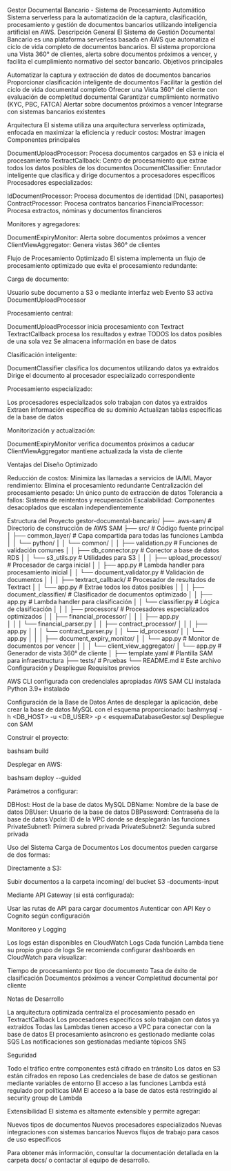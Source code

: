 Gestor Documental Bancario - Sistema de Procesamiento Automático
Sistema serverless para la automatización de la captura, clasificación, procesamiento y gestión de documentos bancarios utilizando inteligencia artificial en AWS.
Descripción General
El Sistema de Gestión Documental Bancario es una plataforma serverless basada en AWS que automatiza el ciclo de vida completo de documentos bancarios. El sistema proporciona una Vista 360° de clientes, alerta sobre documentos próximos a vencer, y facilita el cumplimiento normativo del sector bancario.
Objetivos principales

Automatizar la captura y extracción de datos de documentos bancarios
Proporcionar clasificación inteligente de documentos
Facilitar la gestión del ciclo de vida documental completo
Ofrecer una Vista 360° del cliente con evaluación de completitud documental
Garantizar cumplimiento normativo (KYC, PBC, FATCA)
Alertar sobre documentos próximos a vencer
Integrarse con sistemas bancarios existentes

Arquitectura
El sistema utiliza una arquitectura serverless optimizada, enfocada en maximizar la eficiencia y reducir costos:
Mostrar imagen
Componentes principales

DocumentUploadProcessor: Procesa documentos cargados en S3 e inicia el procesamiento
TextractCallback: Centro de procesamiento que extrae todos los datos posibles de los documentos
DocumentClassifier: Enrutador inteligente que clasifica y dirige documentos a procesadores específicos
Procesadores especializados:

IdDocumentProcessor: Procesa documentos de identidad (DNI, pasaportes)
ContractProcessor: Procesa contratos bancarios
FinancialProcessor: Procesa extractos, nóminas y documentos financieros


Monitores y agregadores:

DocumentExpiryMonitor: Alerta sobre documentos próximos a vencer
ClientViewAggregator: Genera vistas 360° de clientes



Flujo de Procesamiento Optimizado
El sistema implementa un flujo de procesamiento optimizado que evita el procesamiento redundante:

Carga de documento:

Usuario sube documento a S3 o mediante interfaz web
Evento S3 activa DocumentUploadProcessor


Procesamiento central:

DocumentUploadProcessor inicia procesamiento con Textract
TextractCallback procesa los resultados y extrae TODOS los datos posibles de una sola vez
Se almacena información en base de datos


Clasificación inteligente:

DocumentClassifier clasifica los documentos utilizando datos ya extraídos
Dirige el documento al procesador especializado correspondiente


Procesamiento especializado:

Los procesadores especializados solo trabajan con datos ya extraídos
Extraen información específica de su dominio
Actualizan tablas específicas de la base de datos


Monitorización y actualización:

DocumentExpiryMonitor verifica documentos próximos a caducar
ClientViewAggregator mantiene actualizada la vista de cliente



Ventajas del Diseño Optimizado

Reducción de costos: Minimiza las llamadas a servicios de IA/ML
Mayor rendimiento: Elimina el procesamiento redundante
Centralización del procesamiento pesado: Un único punto de extracción de datos
Tolerancia a fallos: Sistema de reintentos y recuperación
Escalabilidad: Componentes desacoplados que escalan independientemente

Estructura del Proyecto
gestor-documental-bancario/
├── .aws-sam/                  # Directorio de construcción de AWS SAM
├── src/                       # Código fuente principal
│   ├── common_layer/         # Capa compartida para todas las funciones Lambda
│   │   └── python/
│   │       └── common/
│   │           ├── validation.py     # Funciones de validación comunes
│   │           ├── db_connector.py   # Conector a base de datos RDS
│   │           └── s3_utils.py       # Utilidades para S3
│   │
│   ├── upload_processor/     # Procesador de carga inicial
│   │   ├── app.py            # Lambda handler para procesamiento inicial
│   │   └── document_validator.py  # Validación de documentos
│   │
│   ├── textract_callback/    # Procesador de resultados de Textract
│   │   └── app.py            # Extrae todos los datos posibles
│   │
│   ├── document_classifier/  # Clasificador de documentos optimizado
│   │   ├── app.py            # Lambda handler para clasificación
│   │   └── classifier.py     # Lógica de clasificación
│   │
│   ├── processors/           # Procesadores especializados optimizados
│   │   ├── financial_processor/
│   │   │   ├── app.py  
│   │   │   └── financial_parser.py
│   │   ├── contract_processor/
│   │   │   ├── app.py
│   │   │   └── contract_parser.py
│   │   └── id_processor/
│   │       └── app.py
│   │
│   ├── document_expiry_monitor/
│   │   └── app.py            # Monitor de documentos por vencer
│   │
│   └── client_view_aggregator/
│       └── app.py            # Generador de vista 360° de cliente
│
├── template.yaml             # Plantilla SAM para infraestructura
├── tests/                    # Pruebas
└── README.md                 # Este archivo
Configuración y Despliegue
Requisitos previos

AWS CLI configurada con credenciales apropiadas
AWS SAM CLI instalada
Python 3.9+ instalado

Configuración de la Base de Datos
Antes de desplegar la aplicación, debe crear la base de datos MySQL con el esquema proporcionado:
bashmysql -h <DB_HOST> -u <DB_USER> -p < esquemaDatabaseGestor.sql
Despliegue con SAM

Construir el proyecto:

bashsam build

Desplegar en AWS:

bashsam deploy --guided

Parámetros a configurar:


DBHost: Host de la base de datos MySQL
DBName: Nombre de la base de datos
DBUser: Usuario de la base de datos
DBPassword: Contraseña de la base de datos
VpcId: ID de la VPC donde se desplegarán las funciones
PrivateSubnet1: Primera subred privada
PrivateSubnet2: Segunda subred privada

Uso del Sistema
Carga de Documentos
Los documentos pueden cargarse de dos formas:

Directamente a S3:

Subir documentos a la carpeta incoming/ del bucket S3 <stack-name>-documents-input


Mediante API Gateway (si está configurada):

Usar las rutas de API para cargar documentos
Autenticar con API Key o Cognito según configuración



Monitoreo y Logging

Los logs están disponibles en CloudWatch Logs
Cada función Lambda tiene su propio grupo de logs
Se recomienda configurar dashboards en CloudWatch para visualizar:

Tiempo de procesamiento por tipo de documento
Tasa de éxito de clasificación
Documentos próximos a vencer
Completitud documental por cliente



Notas de Desarrollo

La arquitectura optimizada centraliza el procesamiento pesado en TextractCallback
Los procesadores específicos solo trabajan con datos ya extraídos
Todas las Lambdas tienen acceso a VPC para conectar con la base de datos
El procesamiento asíncrono es gestionado mediante colas SQS
Las notificaciones son gestionadas mediante tópicos SNS

Seguridad

Todo el tráfico entre componentes está cifrado en tránsito
Los datos en S3 están cifrados en reposo
Las credenciales de base de datos se gestionan mediante variables de entorno
El acceso a las funciones Lambda está regulado por políticas IAM
El acceso a la base de datos está restringido al security group de Lambda

Extensibilidad
El sistema es altamente extensible y permite agregar:

Nuevos tipos de documentos
Nuevos procesadores especializados
Nuevas integraciones con sistemas bancarios
Nuevos flujos de trabajo para casos de uso específicos


Para obtener más información, consultar la documentación detallada en la carpeta docs/ o contactar al equipo de desarrollo.